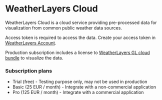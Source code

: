# WeatherLayers Cloud

WeatherLayers Cloud is a cloud service providing pre-processed data for visualization from common public weather data sources.

Access token is required to access the data. Create your access token in [WeatherLayers Account](https://account.weatherlayers.com).

Production subscription includes a license to [WeatherLayers GL cloud bundle](../weatherlayers-gl/cloud-bundle/) to visualize the data.

### Subscription plans

* Trial (free) - Testing purpose only, may not be used in production
* Basic (25 EUR / month) - Integrate with a non-commercial application
* Pro (125 EUR / month) - Integrate with a commercial application
